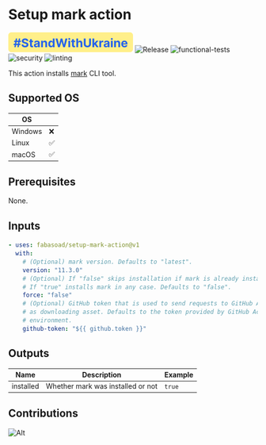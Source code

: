 # Setup mark action

[![Stand With Ukraine](https://raw.githubusercontent.com/vshymanskyy/StandWithUkraine/main/badges/StandWithUkraine.svg)](https://stand-with-ukraine.pp.ua)
![Release](https://img.shields.io/github/v/release/fabasoad/setup-mark-action?include_prereleases)
![functional-tests](https://github.com/fabasoad/setup-mark-action/actions/workflows/functional-tests.yml/badge.svg)
![security](https://github.com/fabasoad/setup-mark-action/actions/workflows/security.yml/badge.svg)
![linting](https://github.com/fabasoad/setup-mark-action/actions/workflows/linting.yml/badge.svg)

This action installs [mark](https://github.com/kovetskiy/mark) CLI tool.

## Supported OS

<!-- prettier-ignore-start -->
| OS      |                    |
|---------|--------------------|
| Windows | :x:                |
| Linux   | :white_check_mark: |
| macOS   | :white_check_mark: |
<!-- prettier-ignore-end -->

## Prerequisites

None.

## Inputs

```yaml
- uses: fabasoad/setup-mark-action@v1
  with:
    # (Optional) mark version. Defaults to "latest".
    version: "11.3.0"
    # (Optional) If "false" skips installation if mark is already installed.
    # If "true" installs mark in any case. Defaults to "false".
    force: "false"
    # (Optional) GitHub token that is used to send requests to GitHub API such
    # as downloading asset. Defaults to the token provided by GitHub Actions
    # environment.
    github-token: "${{ github.token }}"
```

## Outputs

<!-- prettier-ignore-start -->
| Name      | Description                       | Example |
|-----------|-----------------------------------|---------|
| installed | Whether mark was installed or not | `true`  |
<!-- prettier-ignore-end -->

## Contributions

![Alt](https://repobeats.axiom.co/api/embed/1be79a20b4fbab83c6533364636a85ded52d4bc2.svg "Repobeats analytics image")
